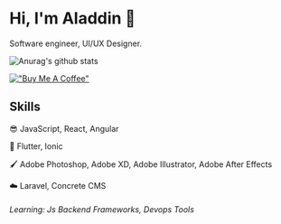 Hi, I'm Aladdin :wave:
===================

Software engineer, UI/UX Designer.

![Anurag's github stats](https://github-readme-stats.vercel.app/api?username=BSalaeddin)


[!["Buy Me A Coffee"](https://www.buymeacoffee.com/assets/img/custom_images/orange_img.png)](https://www.buymeacoffee.com/aladdinbs)

Skills
------

:sunglasses:     JavaScript, React, Angular 

:iphone:     Flutter, Ionic 

:paintbrush:           Adobe Photoshop, Adobe XD, Adobe Illustrator, Adobe After Effects

:cloud:     Laravel, Concrete CMS 

###### Learning: Js Backend Frameworks, Devops Tools
